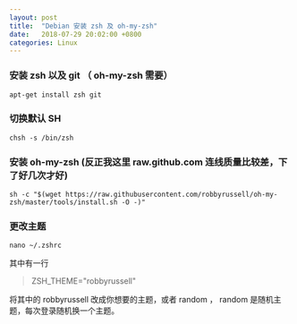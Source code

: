 ```yaml
---
layout: post
title:  "Debian 安装 zsh 及 oh-my-zsh"
date:   2018-07-29 20:02:00 +0800
categories: Linux
---
```

### 安装 zsh 以及 git （ oh-my-zsh 需要）
```shell
apt-get install zsh git 
```
### 切换默认 SH
```shell
chsh -s /bin/zsh
```
### 安装 oh-my-zsh (反正我这里 raw.github.com 连线质量比较差，下了好几次才好)
```shell
sh -c "$(wget https://raw.githubusercontent.com/robbyrussell/oh-my-zsh/master/tools/install.sh -O -)"
```
### 更改主题
```shell
nano ~/.zshrc
```
其中有一行 
> ZSH_THEME="robbyrussell"

将其中的  robbyrussell 改成你想要的主题，或者 random ， random 是随机主题，每次登录随机换一个主题。

